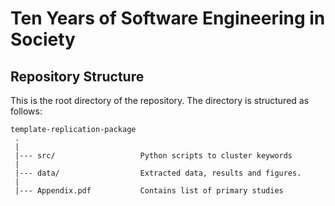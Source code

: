 # Ten Years of Software Engineering in Society


## Repository Structure
This is the root directory of the repository. The directory is structured as follows:

    template-replication-package
     .
     |
     |--- src/                   Python scripts to cluster keywords
     |
     |--- data/                  Extracted data, results and figures.                   
     |
     |--- Appendix.pdf           Contains list of primary studies                   

